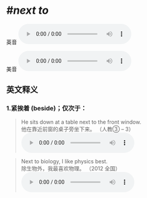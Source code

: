 # ***\#next to*** 
英音
<audio src="./media/next to1_AAC.aac" controls="controls"></audio>

美音
<audio src="./media/next to2_AAC.aac" controls="controls"></audio>



  

英文释义
---
### 1.**紧挨着 (beside)；仅次于：**  

 > He sits down at a table next to the front window.   
 > 他在靠近前窗的桌子旁坐下来。  （人教③ – 3）  
<audio src="./media/next-9.aac" controls="controls"></audio>

 > Next to biology, I like physics best.   
 > 除生物外，我最喜欢物理。  （2012 全国）  
<audio src="./media/next-10.aac" controls="controls"></audio>


